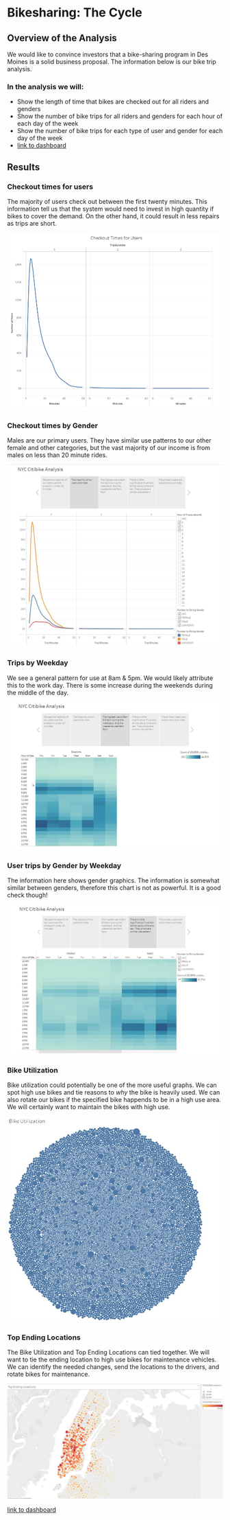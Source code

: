 # Bikesharing: The Cycle

## Overview of the Analysis

We would like to convince investors that a bike-sharing program in Des Moines is a solid business proposal. The information below is our bike trip analysis.

### In the analysis we will:

- Show the length of time that bikes are checked out for all riders and genders
- Show the number of bike trips for all riders and genders for each hour of each day of the week
- Show the number of bike trips for each type of user and gender for each day of the week
- [link to dashboard](https://public.tableau.com/app/profile/scott.macfarlane2218/viz/NYCCitibikeAnalysis_16497236231570/NYCCitibikeAnalysis?publish=yes)


## Results

### Checkout times for users

The majority of users check out between the first twenty minutes. This information tell us that the system would need to invest in high quantity if bikes to cover the demand. On the other hand, it could result in less repairs as trips are short.

![image](https://github.com/sergiocapacho/bikesharing/blob/main/images/1.png?raw=true)

### Checkout times by Gender

Males are our primary users. They have similar use patterns to our other female and other categories, but the vast majority of our income is from males on less than 20 minute rides. 

![image](https://github.com/ScottyMacCVC/bikesharing/blob/main/images/Checkout%20Times%20by%20Gender.JPG)

### Trips by Weekday

We see a general pattern for use at 8am & 5pm. We would likely attribute this to the work day. There is some increase during the weekends during the middle of the day. 

![image](https://github.com/ScottyMacCVC/bikesharing/blob/main/images/Trips%20by%20Weekday.JPG)

### User trips by Gender by Weekday

The information here shows gender graphics. The information is somewhat similar between genders, therefore this chart is not as powerful. It is a good check though!

![image](https://github.com/ScottyMacCVC/bikesharing/blob/main/images/Trips%20by%20Weekday%20per%20Hour.JPG)

### Bike Utilization

Bike utilization could potentially be one of the more useful graphs. We can spot high use bikes and tie reasons to _why_ the bike is heavily used. We can also rotate our bikes if the specified bike happends to be in a high use area. We will certainly want to maintain the bikes with high use. 

![image](https://github.com/ScottyMacCVC/bikesharing/blob/main/images/2-Bike%20Utilization.JPG)

### Top Ending Locations

The Bike Utilization and Top Ending Locations can tied together. We will want to tie the ending location to high use bikes for maintenance vehicles. We can identify the needed changes, send the locations to the drivers, and rotate bikes for maintenance. 

![image](https://github.com/ScottyMacCVC/bikesharing/blob/main/images/2-Top%20Ending%20Locations.JPG)


[link to dashboard](https://public.tableau.com/app/profile/scott.macfarlane2218/viz/NYCCitibikeAnalysis_16497236231570/NYCCitibikeAnalysis?publish=yes)

